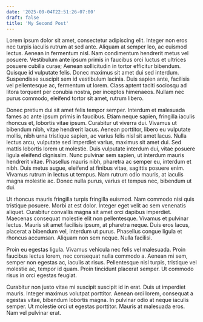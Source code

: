 ```yaml
---
date: '2025-09-04T22:51:26-07:00'
draft: false
title: 'My Second Post'
---
```


Lorem ipsum dolor sit amet, consectetur adipiscing elit. Integer non eros nec turpis iaculis rutrum at sed ante. Aliquam at semper leo, ac euismod lectus. Aenean in fermentum nisl. Nam condimentum hendrerit metus vel posuere. Vestibulum ante ipsum primis in faucibus orci luctus et ultrices posuere cubilia curae; Aenean sollicitudin in tortor efficitur bibendum. Quisque id vulputate felis. Donec maximus sit amet dui sed interdum. Suspendisse suscipit sem id vestibulum lacinia. Duis sapien ante, facilisis vel pellentesque ac, fermentum ut lorem. Class aptent taciti sociosqu ad litora torquent per conubia nostra, per inceptos himenaeos. Nullam nec purus commodo, eleifend tortor sit amet, rutrum libero.

Donec pretium dui sit amet felis tempor semper. Interdum et malesuada fames ac ante ipsum primis in faucibus. Etiam neque sapien, fringilla iaculis rhoncus et, lobortis vitae ipsum. Curabitur ut viverra dui. Vivamus ut bibendum nibh, vitae hendrerit lacus. Aenean porttitor, libero eu vulputate mollis, nibh urna tristique sapien, ac varius felis nisl sit amet lacus. Nulla lectus arcu, vulputate sed imperdiet varius, maximus sit amet dui. Sed mattis lobortis lorem ut molestie. Duis vulputate interdum dui, vitae posuere ligula eleifend dignissim. Nunc pulvinar sem sapien, ut interdum mauris hendrerit vitae. Phasellus mauris nibh, pharetra ac semper eu, interdum et nibh. Duis metus augue, eleifend at finibus vitae, sagittis posuere enim. Vivamus rutrum in lectus ut tempus. Nam rutrum odio mauris, at iaculis magna molestie ac. Donec nulla purus, varius et tempus nec, bibendum ut dui.

Ut rhoncus mauris fringilla turpis fringilla euismod. Nam commodo nisi quis tristique posuere. Morbi at est dolor. Integer eget velit ac sem venenatis aliquet. Curabitur convallis magna sit amet orci dapibus imperdiet. Maecenas consequat molestie elit non pellentesque. Vivamus et pulvinar lectus. Mauris sit amet facilisis ipsum, at pharetra neque. Duis eros lacus, placerat a bibendum vel, interdum ut purus. Phasellus congue ligula et rhoncus accumsan. Aliquam non sem neque. Nulla facilisi.

Proin eu egestas ligula. Vivamus vehicula nec felis vel malesuada. Proin faucibus lectus lorem, nec consequat nulla commodo a. Aenean mi sem, semper non egestas ac, iaculis at risus. Pellentesque nisl turpis, tristique vel molestie ac, tempor id quam. Proin tincidunt placerat semper. Ut commodo risus in orci egestas feugiat.

Curabitur non justo vitae mi suscipit suscipit id in erat. Duis ut imperdiet mauris. Integer maximus volutpat porttitor. Aenean orci lorem, consequat a egestas vitae, bibendum lobortis magna. In pulvinar odio at neque iaculis semper. Ut molestie orci ut egestas porttitor. Mauris at malesuada eros. Nam vel pulvinar erat.

